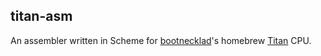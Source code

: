 titan-asm
---
An assembler written in Scheme for [bootnecklad](https://github.com/bootnecklad)'s homebrew [Titan](http://marc.cleave.me.uk/cpu/index.htm) CPU.

